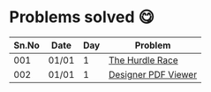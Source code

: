 # Problems solved 😋

Sn.No | Date  | Day | Problem 
---   | ----  | --- | -------
001   | 01/01 | 1 | [The Hurdle Race](https://www.hackerrank.com/challenges/the-hurdle-race/) 
002   | 01/01 | 1 | [Designer PDF Viewer](https://www.hackerrank.com/challenges/designer-pdf-viewer/)

    
